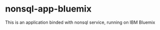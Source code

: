 nonsql-app-bluemix
==================

This is an application binded with nonsql service, running on IBM Bluemix
